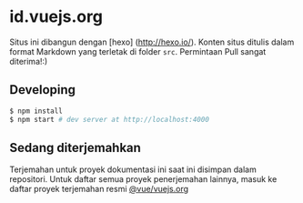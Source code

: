 # id.vuejs.org

Situs ini dibangun dengan [hexo] (http://hexo.io/). Konten situs ditulis dalam format Markdown yang terletak di folder `src`. Permintaan Pull sangat diterima!:)

## Developing

``` bash
$ npm install
$ npm start # dev server at http://localhost:4000
```

## Sedang diterjemahkan 
Terjemahan untuk proyek dokumentasi ini saat ini disimpan dalam repositori.
Untuk daftar semua proyek penerjemahan lainnya, masuk ke daftar proyek terjemahan resmi [@vue/vuejs.org](https://github.com/vuejs/vuejs.org "The official documentation site for Vue.js.")
